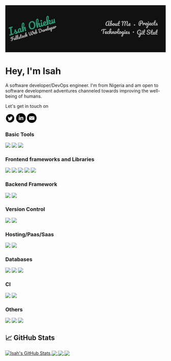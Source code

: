 
<img src="./banner.jpg" />

# Hey, I'm Isah

A software developer/DevOps engineer. I'm from Nigeria and am open to software development adventures channeled towards improving the well-being of humans.

Let's get in touch on 

<a href="https://twitter.com/isahohieku" target="_blank"><img src="./twitter.png" width="30"/></a>
<a href="https://www.linkedin.com/in/isah-ohieku-b982a6164/"><img src="./linkedin.png" width="30"/></a>
<a href="mailto:isahohieku@gmail.com"><img src="./email.png" width="30"/></a>

### Basic Tools
![](https://img.shields.io/badge/html5%20-%23E34F26.svg?&style=for-the-badge&logo=html5&logoColor=white)
![](https://img.shields.io/badge/css3%20-%231572B6.svg?&style=for-the-badge&logo=css3&logoColor=white)
![](https://img.shields.io/badge/javascript%20-%23323330.svg?&style=for-the-badge&logo=javascript&logoColor=%23F7DF1E)

### Frontend frameworks and Libraries
![](https://img.shields.io/badge/angular%20-%23DD0031.svg?&style=for-the-badge&logo=angular&logoColor=white)
![](https://img.shields.io/badge/react%20-%2320232a.svg?&style=for-the-badge&logo=react&logoColor=%2361DAFB)
![](https://img.shields.io/badge/redux%20-%23593d88.svg?&style=for-the-badge&logo=redux&logoColor=white)
![](https://img.shields.io/badge/SASS%20-hotpink.svg?&style=for-the-badge&logo=SASS&logoColor=white)
![](https://img.shields.io/badge/bootstrap%20-%23563D7C.svg?&style=for-the-badge&logo=bootstrap&logoColor=white)

### Backend Framework
![](https://img.shields.io/badge/node.js%20-%2343853D.svg?&style=for-the-badge&logo=node.js&logoColor=white)
![](https://img.shields.io/badge/express.js%20-%23404d59.svg?&style=for-the-badge)


### Version Control
![](https://img.shields.io/badge/git%20-%23F05033.svg?&style=for-the-badge&logo=git&logoColor=white)
![](https://img.shields.io/badge/github%20-%23121011.svg?&style=for-the-badge&logo=github&logoColor=white)

### Hosting/Paas/Saas
![](https://img.shields.io/badge/heroku%20-%23430098.svg?&style=for-the-badge&logo=heroku&logoColor=white)
![](https://img.shields.io/badge/AWS%20-%23FF9900.svg?&style=for-the-badge&logo=amazon-aws&logoColor=white)

### Databases
![](https://img.shields.io/badge/mysql-%2300f.svg?&style=for-the-badge&logo=mysql&logoColor=white)
![](https://img.shields.io/badge/postgres-%23316192.svg?&style=for-the-badge&logo=postgresql&logoColor=white)
![](https://img.shields.io/badge/MongoDB-%234ea94b.svg?&style=for-the-badge&logo=mongodb&logoColor=white)

### CI
![](https://img.shields.io/badge/CIRCLECI%20-%23161616.svg?&style=for-the-badge&logo=circleci&logoColor=white)
![](https://img.shields.io/badge/travisci%20-%232B2F33.svg?&style=for-the-badge&logo=travis&logoColor=white)

### Others
![](https://img.shields.io/badge/typescript%20-%23007ACC.svg?&style=for-the-badge&logo=typescript&logoColor=white)
![](https://img.shields.io/badge/docker%20-%230db7ed.svg?&style=for-the-badge&logo=docker&logoColor=white)
![](https://img.shields.io/badge/webpack%20-%238DD6F9.svg?&style=for-the-badge&logo=webpack&logoColor=black)



## &#x1f4c8; GitHub Stats

<a href="https://github.com/isahohieku/isahohieku">
  <img align="center" src="https://github-readme-stats.vercel.app/api?username=isahohieku&show_icons=true&line_height=27&count_private=true&title_color=bebebe&text_color=bebebe&icon_color=309975&bg_color=111111" alt="Isah's GitHub Stats" />
</a>

<a href="https://github.com/isahohieku/isahohieku">
  <img align="center" src="https://github-readme-stats.vercel.app/api/top-langs/?username=isahohieku&hide=css,html&title_color=bebebe&text_color=bebebe&icon_color=309975&bg_color=111111" />
</a>

<a href="https://github.com/isahohieku/ngx-horizontal-menu-scroll">
  <img align="center" src="https://github-readme-stats.vercel.app/api/pin/?username=isahohieku&repo=ngx-horizontal-menu-scroll&title_color=bebebe&text_color=bebebe&icon_color=309975&bg_color=111111" />
</a>   

<a href="https://github.com/isahohieku/blog-backend">
  <img align="center" src="https://github-readme-stats.vercel.app/api/pin/?username=isahohieku&repo=blog-backend&title_color=bebebe&text_color=bebebe&icon_color=309975&bg_color=111111" />
</a> 